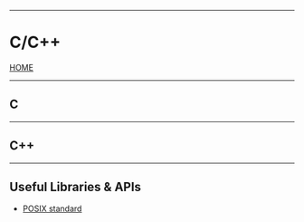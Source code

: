 
---
# C/C++

[HOME](/README.md)

---
## C



---
## C++



---
## Useful Libraries & APIs
- [POSIX standard](extra/POSIX.md)